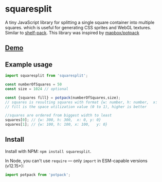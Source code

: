 # squaresplit

A tiny JavaScript library for splitting a single square container into multiple squares.
which is useful for generating CSS sprites and WebGL textures. Similar to [shelf-pack](https://github.com/mapbox/shelf-pack).
This library was inspired by [mapbox/potpack](https://mapbox.github.io/potpack/)

## [Demo](https://benjythebee.github.io/squaresplit/)

## Example usage

```js
import squaresplit from 'squaresplit';

const numberOfSquares = 50
const size = 1024 // optional

const {squares fill} = potpack(numberOfSquares,size);
// squares is resulting squares with format {w: number, h: number,  x: number, y: number}
// fill is the space utilization value (0 to 1), higher is better

//squares are ordered from biggest width to least
squares[0]; // {w: 300, h: 300,  x: 0, y: 0}
squares[1]; // {w: 100, h: 100, x: 100,   y: 0}
```

## Install

Install with NPM: `npm install squaresplit`.

In Node, you can't use `require` — only `import` in ESM-capable versions (v12.15+):

```js
import potpack from 'potpack';
```
